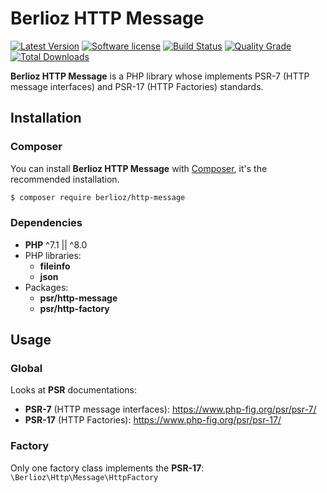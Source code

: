 # Berlioz HTTP Message

[![Latest Version](https://img.shields.io/packagist/v/berlioz/http-message.svg?style=flat-square)](https://github.com/BerliozFramework/HttpMessage/releases)
[![Software license](https://img.shields.io/github/license/BerliozFramework/HttpMessage.svg?style=flat-square)](https://github.com/BerliozFramework/HttpMessage/blob/1.x/LICENSE)
[![Build Status](https://img.shields.io/github/actions/workflow/status/BerliozFramework/HttpMessage/tests.yml?branch=1.x&style=flat-square)](https://github.com/BerliozFramework/HttpMessage/actions/workflows/tests.yml?query=branch%3A1.x)
[![Quality Grade](https://img.shields.io/codacy/grade/3175956ccec64633be9a057cf549faf2/1.x.svg?style=flat-square)](https://www.codacy.com/manual/BerliozFramework/HttpMessage)
[![Total Downloads](https://img.shields.io/packagist/dt/berlioz/http-message.svg?style=flat-square)](https://packagist.org/packages/berlioz/http-message)

**Berlioz HTTP Message** is a PHP library whose implements PSR-7 (HTTP message interfaces) and PSR-17 (HTTP Factories) standards.

## Installation

### Composer

You can install **Berlioz HTTP Message** with [Composer](https://getcomposer.org/), it's the recommended installation.

```bash
$ composer require berlioz/http-message
```

### Dependencies

- **PHP** ^7.1 || ^8.0
- PHP libraries:
  - **fileinfo**
  - **json**
- Packages:
  - **psr/http-message**
  - **psr/http-factory**

## Usage

### Global

Looks at **PSR** documentations:
- **PSR-7** (HTTP message interfaces): https://www.php-fig.org/psr/psr-7/
- **PSR-17** (HTTP Factories): https://www.php-fig.org/psr/psr-17/

### Factory

Only one factory class implements the **PSR-17**:
`\Berlioz\Http\Message\HttpFactory`